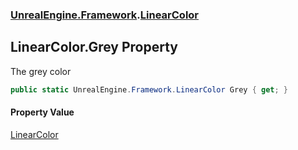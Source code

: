 ### [UnrealEngine.Framework](./UnrealEngine-Framework.md 'UnrealEngine.Framework').[LinearColor](./LinearColor.md 'UnrealEngine.Framework.LinearColor')
## LinearColor.Grey Property
The grey color  
```csharp
public static UnrealEngine.Framework.LinearColor Grey { get; }
```
#### Property Value
[LinearColor](./LinearColor.md 'UnrealEngine.Framework.LinearColor')  
